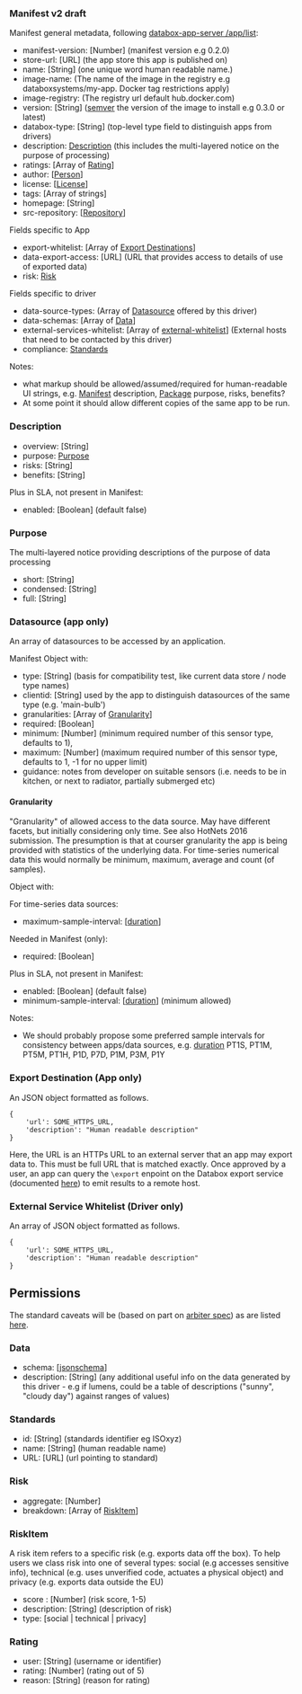 ### Manifest v2 draft

Manifest general metadata, following [databox-app-server /app/list](https://github.com/me-box/databox-app-server#applist):

- manifest-version: [Number] \(manifest version e.g 0.2.0)
- store-url: [URL] \(the app store this app is published on)
- name: [String] \(one unique word human readable name.)
- image-name: \(The name of the image in the registry e.g databoxsystems/my-app. Docker tag restrictions apply)
- image-registry: \(The registry url default hub.docker.com)
- version: [String] \([semver](http://semver.org/) the version of the image to install e.g 0.3.0 or latest)
- databox-type: [String] \(top-level type field to distinguish apps from drivers)
- description: [Description](#description) \(this includes the multi-layered notice on the purpose of processing)
- ratings: [Array of [Rating](#rating)]
- author: [[Person](https://docs.npmjs.com/files/package.json#people-fields-author-contributors)]
- license: [[License](https://docs.npmjs.com/files/package.json#license)]
- tags: [Array of strings]
- homepage: [String]
- src-repository: [[Repository](https://docs.npmjs.com/files/package.json#repository)]

Fields specific to App
- export-whitelist: [Array of [Export Destinations](#export-destination)]
- data-export-access: [URL] \(URL that provides access to details of use of exported data)
- risk: [Risk](#risk)

Fields specific to driver
- data-source-types: \(Array of [Datasource](#datasource) offered by this driver)
- data-schemas: [Array of [Data](#data)]
- external-services-whitelist: [Array of [external-whitelist](#external-whitelist)]  \(External hosts that need to be contacted by this driver)
- compliance: [Standards](#standards)

Notes:

- what markup should be allowed/assumed/required for human-readable UI strings, e.g. [Manifest](#manifest) description, [Package](#package) purpose, risks, benefits?
- At some point it should allow different copies of the same app to be run.

### Description

- overview: [String]
- purpose: [Purpose](#purpose)
- risks: [String]
- benefits: [String]


Plus in SLA, not present in Manifest:

- enabled: [Boolean] \(default false)

### Purpose

The multi-layered notice providing descriptions of the purpose of data processing

- short: [String]
- condensed: [String]
- full: [String]

### Datasource (app only)

An array of datasources to be accessed by an application.

Manifest Object with:

- type: [String] \(basis for compatibility test, like current data store / node type names)
- clientid: [String] used by the app to distinguish datasources of the same type (e.g. 'main-bulb')
- granularities: [Array of [Granularity](#granularity)]
- required: [Boolean]
- minimum: [Number] \(minimum required number of this sensor type, defaults to 1),
- maximum: [Number] \(maximum required number of this sensor type, defaults to 1, -1 for no upper limit)
- guidance:  notes from developer on suitable sensors (i.e. needs to be in kitchen, or next to radiator, partially submerged etc)

#### Granularity

"Granularity" of allowed access to the data source.
May have different facets, but initially considering only time. See also HotNets 2016 submission.
The presumption is that at courser granularity the app is being provided with statistics of the underlying data. For time-series numerical data this would normally be minimum, maximum, average and count (of samples).

Object with:

For time-series data sources:

- maximum-sample-interval: [[duration](https://www.w3.org/TR/xmlschema-2/#duration)]

Needed in Manifest (only):

- required: [Boolean]

Plus in SLA, not present in Manifest:

- enabled: [Boolean] \(default false)
- minimum-sample-interval: [[duration](https://www.w3.org/TR/xmlschema-2/#duration)] \(minimum allowed)

Notes:

- We should probably propose some preferred sample intervals for consistency between apps/data sources, e.g. [duration](https://www.w3.org/TR/xmlschema-2/#duration) PT1S, PT1M, PT5M, PT1H, P1D, P7D, P1M, P3M, P1Y

### Export Destination (App only)

An JSON object formatted as follows.

    {
        'url': SOME_HTTPS_URL,
        'description': "Human readable description"
    }

Here, the URL is an HTTPs URL to an external server that an app may export data to. This must be full URL that is matched exactly. Once approved by a user, an app can query the `\export` enpoint on the Databox export service (documented [here](https://github.com/me-box/databox-export-service#api)) to emit results to a remote host.


### External Service Whitelist (Driver only)

An array of JSON object formatted as follows.

    {
        'url': SOME_HTTPS_URL,
        'description': "Human readable description"
    }


## Permissions

The standard caveats will be (based on part on [arbiter spec](https://github.com/me-box/databox-arbiter)) as are listed [here](token-auth.md).

### Data

- schema: [[jsonschema](json-schema.org)]
- description: [String] \(any additional useful info on the data generated by this driver - e.g if lumens, could be a table of descriptions ("sunny", "cloudy day") against ranges of values)

### Standards

- id: [String] \(standards identifier eg ISOxyz)
- name: [String] \(human readable name)
- URL: [URL] \(url pointing to standard)

### Risk

- aggregate: [Number]
- breakdown: [Array of [RiskItem](#RiskItem)]

### RiskItem

A risk item refers to a specific risk (e.g. exports data off the box).  To help users we class risk into one of several types: social (e.g accesses sensitive info), technical (e.g. uses unverified code, actuates a physical object) and privacy (e.g. exports data outside the EU)

- score : [Number] \(risk score, 1-5)
- description: [String] \(description of risk)
- type: [social | technical | privacy]

### Rating

- user: [String] \(username or identifier)
- rating: [Number] \(rating out of 5)
- reason: [String] \(reason for rating)